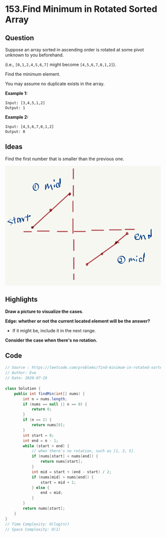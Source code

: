 # 153.Find Minimum in Rotated Sorted Array

## Question

Suppose an array sorted in ascending order is rotated at some pivot unknown to you beforehand.

(i.e.,  `[0,1,2,4,5,6,7]` might become  `[4,5,6,7,0,1,2]`).

Find the minimum element.

You may assume no duplicate exists in the array.

**Example 1:**

```
Input: [3,4,5,1,2] 
Output: 1
```

**Example 2:**

```
Input: [4,5,6,7,0,1,2]
Output: 0
```

## Ideas

Find the first number that is smaller than the previous one.

![153](https://github.com/evegogogo/LeetCode/blob/master/images/153.png)

## Highlights

**Draw a picture to visualize the cases**.

**Edge: whether or not the current located element will be the answer?**

* If it might be, include it in the next range. 

**Consider the case when there's no rotation.**

## Code

```java
// Source : https://leetcode.com/problems/find-minimum-in-rotated-sorted-array/
// Author: Eve
// Date: 2020-07-19

class Solution {
    public int findMin(int[] nums) {
        int n = nums.length;
        if (nums == null || n == 0) {
            return 0;
        }
        if (n == 1) {
            return nums[0];
        }
        int start = 0;
        int end = n - 1;
        while (start < end) {
            // when there's no rotation, such as [1, 3, 5].
            if (nums[start] < nums[end]) {
                return nums[start];
            }
            int mid = start + (end - start) / 2;
            if (nums[mid] > nums[end]) {
                start = mid + 1;
            } else {
                end = mid;
            } 
        }
        return nums[start];
    }
}
// Time Complexity: O(log(n))
// Space Complexity: O(1)
```

